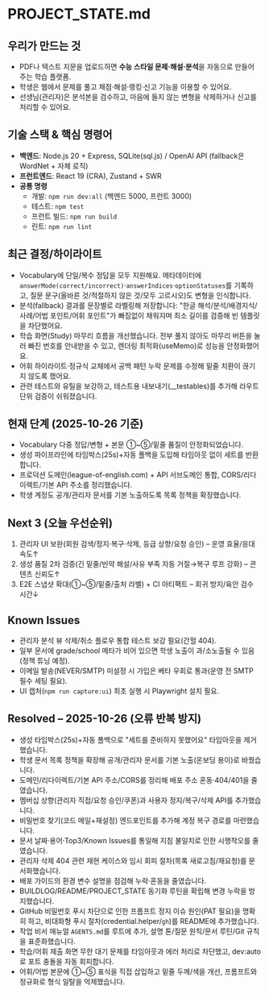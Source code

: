 # PROJECT_STATE.md

## 우리가 만드는 것
- PDF나 텍스트 지문을 업로드하면 **수능 스타일 문제·해설·분석**을 자동으로 만들어 주는 학습 플랫폼.
- 학생은 웹에서 문제를 풀고 채점·해설·랭킹·신고 기능을 이용할 수 있어요.
- 선생님(관리자)은 분석본을 검수하고, 마음에 들지 않는 변형을 삭제하거나 신고를 처리할 수 있어요.

## 기술 스택 & 핵심 명령어
- **백엔드**: Node.js 20 + Express, SQLite(sql.js) / OpenAI API (fallback은 WordNet + 자체 로직)
- **프런트엔드**: React 19 (CRA), Zustand + SWR
- **공통 명령**
  - 개발: `npm run dev:all` (백엔드 5000, 프런트 3000)
  - 테스트: `npm test`
  - 프런트 빌드: `npm run build`
  - 린트: `npm run lint`

## 최근 결정/하이라이트
- Vocabulary에 단일/복수 정답을 모두 지원해요. 메타데이터에 `answerMode(correct/incorrect)`·`answerIndices`·`optionStatuses`를 기록하고, 질문 문구(올바른 것/적절하지 않은 것/모두 고르시오)도 변형을 인식합니다.
- 분석(fallback) 결과를 문장별로 라벨링해 저장합니다: "한글 해석/분석/배경지식/사례/어법 포인트/어휘 포인트"가 빠짐없이 채워지며 최소 길이를 검증해 빈 템플릿을 차단했어요.
- 학습 화면(Study) 마무리 흐름을 개선했습니다. 전부 풀지 않아도 마무리 버튼을 눌러 빠진 번호를 안내받을 수 있고, 렌더링 최적화(useMemo)로 성능을 안정화했어요.
- 어휘 하이라이트·정규식 교체에서 공백 패턴 누락 문제를 수정해 밑줄 치환이 끊기지 않도록 했어요.
- 관련 테스트와 유틸을 보강하고, 테스트용 내보내기(__testables)를 추가해 라우트 단위 검증이 쉬워졌습니다.

## 현재 단계 (2025-10-26 기준)
- Vocabulary 다중 정답/변형 + 본문 ①~⑤/밑줄 품질이 안정화되었습니다.
- 생성 파이프라인에 타임박스(25s)+자동 폴백을 도입해 타임아웃 없이 세트를 반환합니다.
- 프로덕션 도메인(league-of-english.com) + API 서브도메인 통합, CORS/리다이렉트/기본 API 주소를 정리했습니다.
- 학생 계정도 공개/관리자 문서를 기본 노출하도록 목록 정책을 확장했습니다.

## Next 3 (오늘 우선순위)
1. 관리자 UI 보완(회원 검색/정지·복구·삭제, 등급 상향/요청 승인) – 운영 효율/응대 속도↑
2. 생성 품질 2차 검증(긴 밑줄/빈약 해설/사유 부족 자동 거절→복구 루프 강화) – 콘텐츠 신뢰도↑
3. E2E 스냅샷 확대(①~⑤/밑줄/출처 라벨) + CI 아티팩트 – 회귀 방지/육안 검수 시간↓

## Known Issues
- 관리자 분석 뷰 삭제/취소 플로우 통합 테스트 보강 필요(간헐 404).
- 일부 문서에 grade/school 메타가 비어 있으면 학생 노출이 과/소노출될 수 있음(정책 튜닝 예정).
- 이메일 발송(NEVER/SMTP) 미설정 시 가입은 베타 우회로 통과(운영 전 SMTP 필수 세팅 필요).
- UI 캡처(`npm run capture:ui`) 최초 실행 시 Playwright 설치 필요.

## Resolved – 2025-10-26 (오류 반복 방지)
- 생성 타임박스(25s)+자동 폴백으로 "세트를 준비하지 못했어요" 타임아웃을 제거했습니다.
- 학생 문서 목록 정책을 확장해 공개/관리자 문서를 기본 노출(온보딩 용이)로 바꿨습니다.
- 도메인/리다이렉트/기본 API 주소/CORS를 정리해 배포 주소 혼동·404/401을 줄였습니다.
- 멤버십 상향(관리자 직접/요청 승인/쿠폰)과 사용자 정지/복구/삭제 API를 추가했습니다.
- 비밀번호 찾기(코드 메일+재설정) 엔드포인트를 추가해 계정 복구 경로를 마련했습니다.
- 문서 날짜·용어·Top3/Known Issues를 통일해 지침 불일치로 인한 시행착오를 줄였습니다.
- 관리자 삭제 404 관련 재현 케이스와 임시 회피 절차(목록 새로고침/재요청)를 문서화했습니다.
- 배포 가이드의 환경 변수 설명을 점검해 누락·혼동을 줄였습니다.
- BUILDLOG/README/PROJECT_STATE 동기화 루틴을 확립해 변경 누락을 방지했습니다.
- GitHub 비밀번호 푸시 차단으로 인한 프롬프트 정지 이슈 원인(PAT 필요)을 명확히 하고, 비대화형 푸시 절차(credential.helper/`gh`)를 README에 추가했습니다.
- 작업 비서 매뉴얼 `AGENTS.md`를 루트에 추가, 설명 톤/질문 원칙/문서 루틴/Git 규칙을 표준화했습니다.
 - 학습/어휘 제출 화면 무한 대기 문제를 타임아웃과 에러 처리로 차단했고, dev:auto로 포트 충돌을 자동 회피합니다.
 - 어휘/어법 본문에 ①~⑤ 표식을 직접 삽입하고 밑줄 두께/색을 개선, 프롬프트와 정규화로 형식 일탈을 억제했습니다.

